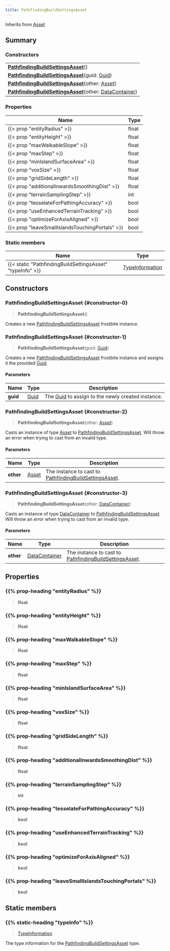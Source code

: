 ```yaml
---
title: PathfindingBuildSettingsAsset
---
```


Inherits from 
[Asset](/vext/ref/fb/asset)

## Summary
### Constructors
| |
| ----------- |
| **[PathfindingBuildSettingsAsset](#constructor-0)**() |
| **[PathfindingBuildSettingsAsset](#constructor-1)**(guid: [Guid](/vext/ref/shared/class/guid)) |
| **[PathfindingBuildSettingsAsset](#constructor-2)**(other: [Asset](/vext/ref/fb/asset)) |
| **[PathfindingBuildSettingsAsset](#constructor-3)**(other: [DataContainer](/vext/ref/shared/class/datacontainer)) |

### Properties
| Name | Type |
| ---- | ---- |
| {{< prop "entityRadius" >}} | float |
| {{< prop "entityHeight" >}} | float |
| {{< prop "maxWalkableSlope" >}} | float |
| {{< prop "maxStep" >}} | float |
| {{< prop "minIslandSurfaceArea" >}} | float |
| {{< prop "voxSize" >}} | float |
| {{< prop "gridSideLength" >}} | float |
| {{< prop "additionalInwardsSmoothingDist" >}} | float |
| {{< prop "terrainSamplingStep" >}} | int |
| {{< prop "tesselateForPathingAccuracy" >}} | bool |
| {{< prop "useEnhancedTerrainTracking" >}} | bool |
| {{< prop "optimizeForAxisAligned" >}} | bool |
| {{< prop "leaveSmallIslandsTouchingPortals" >}} | bool |

### Static members
| Name | Type |
| ---- | ---- |
| {{< static "PathfindingBuildSettingsAsset" "typeInfo" >}} | [TypeInformation](/vext/ref/shared/class/typeinformation) |

## Constructors
### PathfindingBuildSettingsAsset {#constructor-0}
> **PathfindingBuildSettingsAsset**()

Creates a new [PathfindingBuildSettingsAsset](/vext/ref/fb/pathfindingbuildsettingsasset) frostbite instance.

### PathfindingBuildSettingsAsset {#constructor-1}
> **PathfindingBuildSettingsAsset**(guid: [Guid](/vext/ref/shared/class/guid))

Creates a new [PathfindingBuildSettingsAsset](/vext/ref/fb/pathfindingbuildsettingsasset) frostbite instance and assigns it the provided [Guid](/vext/ref/shared/class/guid).

#### Parameters
| Name | Type | Description |
| ---- | ---- | ----------- |
| **guid** | [Guid](/vext/ref/shared/class/guid) | The [Guid](/vext/ref/shared/class/guid) to assign to the newly created instance. |

### PathfindingBuildSettingsAsset {#constructor-2}
> **PathfindingBuildSettingsAsset**(other: [Asset](/vext/ref/fb/asset))

Casts an instance of type [Asset](/vext/ref/fb/asset) to [PathfindingBuildSettingsAsset](/vext/ref/fb/pathfindingbuildsettingsasset). Will throw an error when trying to cast from an invalid type.

#### Parameters
| Name | Type | Description |
| ---- | ---- | ----------- |
| **other** | [Asset](/vext/ref/fb/asset) | The instance to cast to [PathfindingBuildSettingsAsset](/vext/ref/fb/pathfindingbuildsettingsasset). |

### PathfindingBuildSettingsAsset {#constructor-3}
> **PathfindingBuildSettingsAsset**(other: [DataContainer](/vext/ref/shared/class/datacontainer))

Casts an instance of type [DataContainer](/vext/ref/shared/class/datacontainer) to [PathfindingBuildSettingsAsset](/vext/ref/fb/pathfindingbuildsettingsasset). Will throw an error when trying to cast from an invalid type.

#### Parameters
| Name | Type | Description |
| ---- | ---- | ----------- |
| **other** | [DataContainer](/vext/ref/shared/class/datacontainer) | The instance to cast to [PathfindingBuildSettingsAsset](/vext/ref/fb/pathfindingbuildsettingsasset). |

## Properties
### {{% prop-heading "entityRadius" %}}
> **float**

### {{% prop-heading "entityHeight" %}}
> **float**

### {{% prop-heading "maxWalkableSlope" %}}
> **float**

### {{% prop-heading "maxStep" %}}
> **float**

### {{% prop-heading "minIslandSurfaceArea" %}}
> **float**

### {{% prop-heading "voxSize" %}}
> **float**

### {{% prop-heading "gridSideLength" %}}
> **float**

### {{% prop-heading "additionalInwardsSmoothingDist" %}}
> **float**

### {{% prop-heading "terrainSamplingStep" %}}
> **int**

### {{% prop-heading "tesselateForPathingAccuracy" %}}
> **bool**

### {{% prop-heading "useEnhancedTerrainTracking" %}}
> **bool**

### {{% prop-heading "optimizeForAxisAligned" %}}
> **bool**

### {{% prop-heading "leaveSmallIslandsTouchingPortals" %}}
> **bool**

## Static members
### {{% static-heading "typeInfo" %}}
> [TypeInformation](/vext/ref/shared/class/typeinformation)

The type information for the [PathfindingBuildSettingsAsset](/vext/ref/fb/pathfindingbuildsettingsasset) type.

